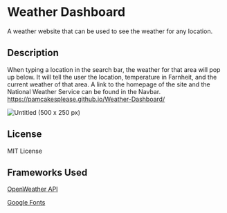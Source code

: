 # Weather Dashboard
A weather website that can be used to see the weather for any location.

## Description
When typing a location in the search bar, the weather for that area will pop up below. It will tell the user the location, temperature in Farnheit, and the current weather of that area.
A link to the homepage of the site and the National Weather Service can be found in the Navbar.
https://pamcakesplease.github.io/Weather-Dashboard/

![Untitled (500 x 250 px)](https://github.com/pamcakesplease/Weather-Dashboard/assets/146486121/beea3c7d-94f7-4101-8a97-e7d21381af08)

## License
MIT License

## Frameworks Used
[OpenWeather API](https://openweathermap.org/api)

[Google Fonts](https://developers.google.com/fonts/docs/css2)
